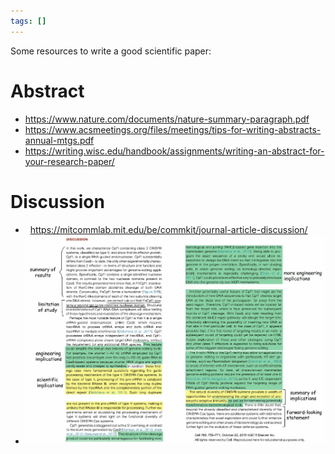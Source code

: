 ```yaml
---
tags: []
---
```


Some resources to write a good scientific paper:

# Abstract
- https://www.nature.com/documents/nature-summary-paragraph.pdf
- https://www.acsmeetings.org/files/meetings/tips-for-writing-abstracts-annual-mtgs.pdf
- https://writing.wisc.edu/handbook/assignments/writing-an-abstract-for-your-research-paper/

# Discussion
-   https://mitcommlab.mit.edu/be/commkit/journal-article-discussion/
- ![](Attachments/Writing%20a%20Good%20Paper%20Resources/IMG-20240929124041174.png)